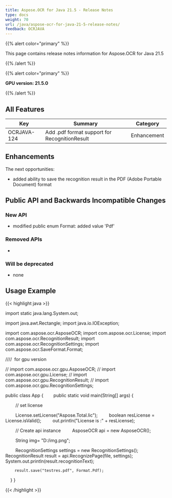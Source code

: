 ```yaml
---
title: Aspose.OCR for Java 21.5 - Release Notes
type: docs
weight: 70
url: /java/aspose-ocr-for-java-21-5-release-notes/
feedback: OCRJAVA
---
```


{{% alert color="primary" %}}

This page contains release notes information for Aspose.OCR for Java 21.5

{{% /alert %}}

{{% alert color="primary" %}}

**GPU version: 21.5.0**

{{% /alert %}}

## All Features

|Key|Summary|Category|
|---|---|---|
|OCRJAVA-124|Add .pdf format support for RecognitionResult|Enhancement|


## Enhancements

The next opportunities:

- added ability to save the recognition result in the PDF (Adobe Portable Document) format

## Public API and Backwards Incompatible Changes

### New API

-  modified public enum Format: added value 'Pdf'



### Removed APIs

-  


### Will be deprecated

- none

## Usage Example

{{< highlight java >}}

import static java.lang.System.out;

import java.awt.Rectangle;
import java.io.IOException;

import com.aspose.ocr.AsposeOCR;
import com.aspose.ocr.License;
import com.aspose.ocr.RecognitionResult;
import com.aspose.ocr.RecognitionSettings;
import com.aspose.ocr.SaveFormat.Format;

////  for gpu version

// import com.aspose.ocr.gpu.AsposeOCR;
// import com.aspose.ocr.gpu.License;
// import com.aspose.ocr.gpu.RecognitionResult;
// import com.aspose.ocr.gpu.RecognitionSettings;

public class App {
       public static void main(String[] args) {

        // set license    

        License.setLicense("Aspose.Total.lic");
        boolean resLicense = License.isValid();
        out.println("License is :" + resLicense);

        // Create api instance
        AsposeOCR api = new AsposeOCR();

        String img= "D:/img.png";		
		
        RecognitionSettings settings = new RecognitionSettings();			
		RecognitionResult result = api.RecognizePage(file, settings);
		System.out.println(result.recognitionText);		
		
		result.save("testres.pdf", Format.Pdf);
    }
}

{{< /highlight >}}
